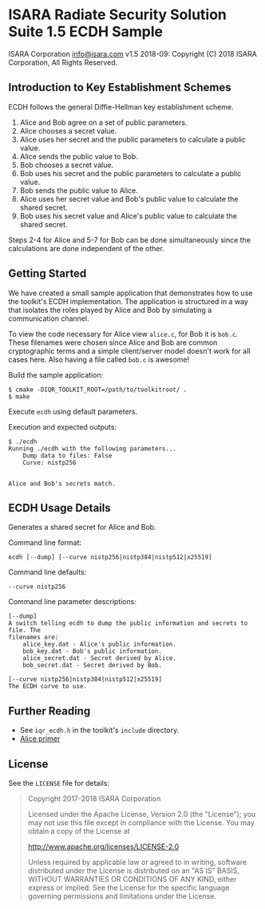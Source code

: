 # ISARA Radiate Security Solution Suite 1.5 ECDH Sample
ISARA Corporation <info@isara.com>
v1.5 2018-09: Copyright (C) 2018 ISARA Corporation, All Rights Reserved.

## Introduction to Key Establishment Schemes

ECDH follows the general Diffie-Hellman key establishment scheme.

1.  Alice and Bob agree on a set of public parameters.
2.  Alice chooses a secret value.
3.  Alice uses her secret and the public parameters to calculate a public value.
4.  Alice sends the public value to Bob.
5.  Bob chooses a secret value.
6.  Bob uses his secret and the public parameters to calculate a public value.
7.  Bob sends the public value to Alice.
8.  Alice uses her secret value and Bob's public value to calculate the shared
    secret.
9.  Bob uses his secret value and Alice's public value to calculate the shared
    secret.

Steps 2-4 for Alice and 5-7 for Bob can be done simultaneously since the
calculations are done independent of the other.

## Getting Started

We have created a small sample application that demonstrates how to use the
toolkit's ECDH implementation. The application is structured in a way that
isolates the roles played by Alice and Bob by simulating a communication
channel.

To view the code necessary for Alice view `alice.c`, for Bob it is `bob.c`.
These filenames were chosen since Alice and Bob are common cryptographic terms
and a simple client/server model doesn't work for all cases here. Also having a
file called `bob.c` is awesome!

Build the sample application:

```
$ cmake -DIQR_TOOLKIT_ROOT=/path/to/toolkitroot/ .
$ make
```

Execute `ecdh` using default parameters.

Execution and expected outputs:

```
$ ./ecdh
Running ./ecdh with the following parameters...
    Dump data to files: False
    Curve: nistp256


Alice and Bob's secrets match.
```

## ECDH Usage Details

Generates a shared secret for Alice and Bob.

Command line format:

```
ecdh [--dump] [--curve nistp256|nistp384|nistp512|x25519]
```

Command line defaults:

```
--curve nistp256
```

Command line parameter descriptions:

```
[--dump]
A switch telling ecdh to dump the public information and secrets to file. The
filenames are:
    alice_key.dat - Alice's public information.
    bob_key.dat - Bob's public information.
    alice_secret.dat - Secret derived by Alice.
    bob_secret.dat - Secret derived by Bob.

[--curve nistp256|nistp384|nistp512|x25519]
The ECDH curve to use.
```

## Further Reading

* See `iqr_ecdh.h` in the toolkit's `include` directory.
* [Alice primer](http://www.gutenberg.org/ebooks/11.txt.utf-8)

## License

See the `LICENSE` file for details:

> Copyright 2017-2018 ISARA Corporation
> 
> Licensed under the Apache License, Version 2.0 (the "License");
> you may not use this file except in compliance with the License.
> You may obtain a copy of the License at
> 
> http://www.apache.org/licenses/LICENSE-2.0
> 
> Unless required by applicable law or agreed to in writing, software
> distributed under the License is distributed on an "AS IS" BASIS,
> WITHOUT WARRANTIES OR CONDITIONS OF ANY KIND, either express or implied.
> See the License for the specific language governing permissions and
> limitations under the License.
